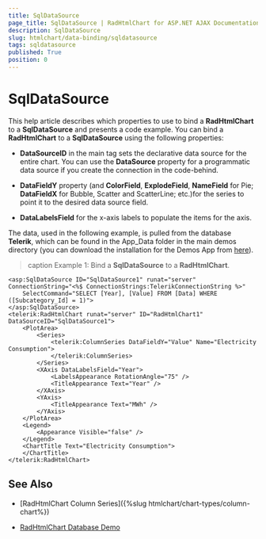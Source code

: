 ```yaml
---
title: SqlDataSource
page_title: SqlDataSource | RadHtmlChart for ASP.NET AJAX Documentation
description: SqlDataSource
slug: htmlchart/data-binding/sqldatasource
tags: sqldatasource
published: True
position: 0
---
```


# SqlDataSource

This help article describes which properties to use to bind a **RadHtmlChart** to a **SqlDataSource** and presents a code example. You can bind a **RadHtmlChart** to a **SqlDataSource** using the following properties:

* **DataSourceID** in the main tag sets the declarative data source for the entire chart. You can use	the **DataSource** property for a programmatic data source if you create the connection in the code-behind.

* **DataFieldY** property (and **ColorField**, **ExplodeField**, **NameField** for Pie; **DataFieldX** for Bubble, Scatter and ScatterLine; etc.)for the series to point it to the desired data source field.

* **DataLabelsField** for the x-axis labels to populate the items for the axis.

The data, used in the following example, is pulled from the database **Telerik**, which can be found in the App_Data folder in the main demos directory (you can download the installation for the Demos App from [here](https://www.telerik.com/account/product-download?product=RCAJAX)).

>caption Example 1: Bind a **SqlDataSource** to a **RadHtmlChart**.

````ASP.NET
<asp:SqlDataSource ID="SqlDataSource1" runat="server" ConnectionString="<%$ ConnectionStrings:TelerikConnectionString %>"
	SelectCommand="SELECT [Year], [Value] FROM [Data] WHERE ([Subcategory_Id] = 1)">
</asp:SqlDataSource>
<telerik:RadHtmlChart runat="server" ID="RadHtmlChart1" DataSourceID="SqlDataSource1">
	<PlotArea>
		<Series>
			<telerik:ColumnSeries DataFieldY="Value" Name="Electricity Consumption">
			</telerik:ColumnSeries>
		</Series>
		<XAxis DataLabelsField="Year">
			<LabelsAppearance RotationAngle="75" />
			<TitleAppearance Text="Year" />
		</XAxis>
		<YAxis>
			<TitleAppearance Text="MWh" />
		</YAxis>
	</PlotArea>
	<Legend>
		<Appearance Visible="false" />
	</Legend>
	<ChartTitle Text="Electricity Consumption">
	</ChartTitle>
</telerik:RadHtmlChart>
````



## See Also

 * [RadHtmlChart Column Series]({%slug htmlchart/chart-types/column-chart%})

 * [RadHtmlChart Database Demo](http://demos.telerik.com/aspnet-ajax/htmlchart/examples/databinding/database/defaultcs.aspx)
